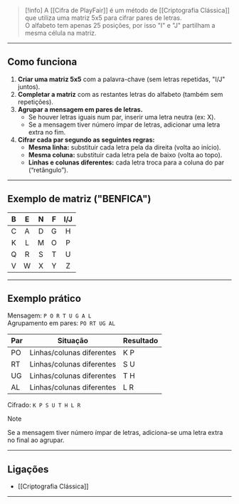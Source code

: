 
> [!info]
> A [[Cifra de PlayFair]] é um método de [[Criptografia Clássica]] que utiliza uma matriz 5x5 para cifrar pares de letras.  
> O alfabeto tem apenas 25 posições, por isso "I" e "J" partilham a mesma célula na matriz.

---

## Como funciona

1. **Criar uma matriz 5x5** com a palavra-chave (sem letras repetidas, "I/J" juntos).
2. **Completar a matriz** com as restantes letras do alfabeto (também sem repetições).
3. **Agrupar a mensagem em pares de letras.**  
   - Se houver letras iguais num par, inserir uma letra neutra (ex: X).
   - Se a mensagem tiver número ímpar de letras, adicionar uma letra extra no fim.
4. **Cifrar cada par segundo as seguintes regras:**
    - **Mesma linha:** substituir cada letra pela da direita (volta ao início).
    - **Mesma coluna:** substituir cada letra pela de baixo (volta ao topo).
    - **Linhas e colunas diferentes:** cada letra troca para a coluna do par (“retângulo”).

---

## Exemplo de matriz ("BENFICA")

|  B  |  E  |  N  |  F  | I/J |
| :-: | :-: | :-: | :-: | :-: |
|  C  |  A  |  D  |  G  |  H  |
|  K  |  L  |  M  |  O  |  P  |
|  Q  |  R  |  S  |  T  |  U  |
|  V  |  W  |  X  |  Y  |  Z  |

---

## Exemplo prático

Mensagem: `P O R T U G A L`  
Agrupamento em pares: `PO RT UG AL`

| Par | Situação                  | Resultado |
|-----|---------------------------|-----------|
| PO  | Linhas/colunas diferentes | K P       |
| RT  | Linhas/colunas diferentes | S U       |
| UG  | Linhas/colunas diferentes | T H       |
| AL  | Linhas/colunas diferentes | L R       |

Cifrado: `K P S U T H L R`

> [!note]
> Se a mensagem tiver número ímpar de letras, adiciona-se uma letra extra no final ao agrupar.

---

## Ligações

- [[Criptografia Clássica]]
---